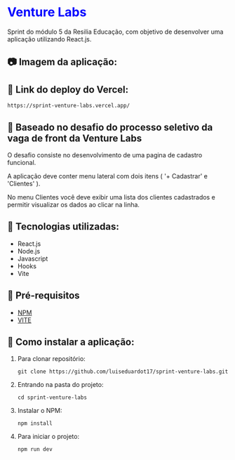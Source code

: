 # <spam style="color: blue">Venture Labs</spam>

Sprint do módulo 5 da Resilia Educação, com objetivo de desenvolver uma aplicação utilizando React.js.<br>

## 📷 Imagem da aplicação:


## 🔼 Link do deploy do Vercel:
```
https://sprint-venture-labs.vercel.app/
```

## 🎯 Baseado no desafio do processo seletivo da vaga de front da Venture Labs

O desafio consiste no desenvolvimento de uma pagina de cadastro funcional. <br>

A aplicação deve conter menu lateral com dois itens ( '+ Cadastrar' e 'Clientes' ).

No menu Clientes você deve exibir uma lista dos clientes cadastrados e permitir
visualizar os dados ao clicar na linha.

## 🧩 Tecnologias utilizadas:

- React.js
- Node.js
- Javascript
- Hooks
- Vite


## 📘 Pré-requisitos

- <a href="https://www.npmjs.com/">NPM</a>
- <a href="https://vitejs.dev/">VITE</a>

## :rocket: Como instalar a aplicação:

1. Para clonar repositório:

    ```
    git clone https://github.com/luiseduardot17/sprint-venture-labs.git
    ```

2. Entrando na pasta do projeto:

    ```
    cd sprint-venture-labs
    ```

3. Instalar o NPM:

     ```
     npm install
     ```

4. Para iniciar o projeto:

    ```
    npm run dev
    ```

